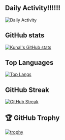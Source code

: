 ## Daily Activity!!!!!!
![Daily Activity](https://github-readme-activity-graph.cyclic.app/graph?username=kunpai&bg_color=000000&color=fff&line=0194dd&point=5194f0&area=true)

## GitHub stats
[![Kunal's GitHub stats](https://github-readme-stats-helloparthshah.vercel.app/api?username=kunpai&count_private=true&show_icons=true&theme=radical)](https://github.com/anuraghazra/github-readme-stats)

## Top Languages
[![Top Langs](https://github-readme-stats-helloparthshah.vercel.app/api/top-langs/?username=kunpai&count_private=true&show_icons=true&theme=radical&layout=compact)](https://github.com/anuraghazra/github-readme-stats)

## GitHub Streak
[![GitHub Streak](https://github-readme-streak-stats.herokuapp.com/?user=kunpai&theme=radical)](https://git.io/streak-stats)

## 🏆 GitHub Trophy
[![trophy](https://github-profile-trophy.vercel.app/?username=kunpai&column=8&theme=radical)](https://github-profile-trophy.vercel.app/?username=kunpai&column=8)
